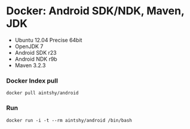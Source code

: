Docker: Android SDK/NDK, Maven, JDK
===

 * Ubuntu 12.04 Precise 64bit
 * OpenJDK 7
 * Android SDK r23
 * Android NDK r9b
 * Maven 3.2.3


### Docker Index pull

    docker pull aintshy/android

### Run

    docker run -i -t --rm aintshy/android /bin/bash
